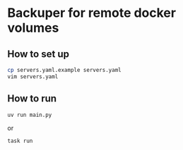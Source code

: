 # Backuper for remote docker volumes

## How to set up

```bash
cp servers.yaml.example servers.yaml
vim servers.yaml
```

## How to run

```bash
uv run main.py
```

or

```bash
task run
```
